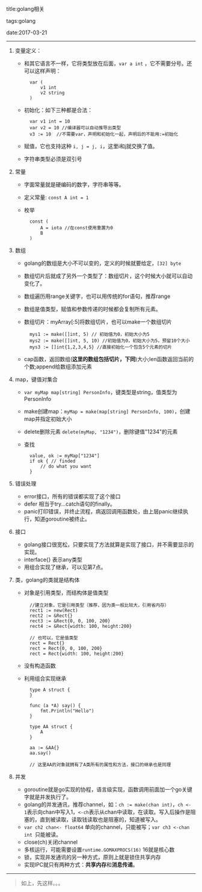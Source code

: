title:golang相关

tags:golang

date:2017-03-21

---

1. 变量定义： 

    * 和其它语言不一样，它将类型放在后面，`var a int` ，它不需要分号。还可以这样声明：
    
            var (
                v1 int
                v2 string
            )

    * 初始化：如下三种都是合法：

            var v1 int = 10
            var v2 = 10 //编译器可以自动推导出类型
            v3 := 10  //不需要var，声明和初始化一起，声明后的不能用:=初始化
    * 赋值，它也支持这种 `i, j = j, i`，这里i和j就交换了值。
    * 字符串类型必须是双引号


2. 常量

    * 字面常量就是硬编码的数字，字符串等等。
    * 定义常量: `const A int = 1`
    * 枚举

            const (
                A = iota //在const使用重置为0
                B
            )


3. 数组

    * golang的数组是大小不可以变的，定义的时候就要给定，`[32] byte`
    * 数组切片后就成了另外一个类型了：数组切片，这个时候大小就可以自动变化了。
    * 数组遍历用range关键字，也可以用传统的for语句，推荐range
    * 数组是值类型，赋值和参数传递的时候都会复制所有元素。
    * 数组切片：myArray[:5]将数组切片，也可以make一个数组切片

            mys1 := make([]int, 5) // 初始值为0，初始大小为5
            mys2 := make([]int, 5, 10) //初始值为0，初始大小为5，预留10个大小
            mys3 := []int{1,2,3,4,5} //直接初始化一个包含5个元素的切片

    * cap函数，返回数组(**这里的数组包括切片，下同**)大小;len函数返回当前的个数;append给数组添加元素

4. map，键值对集合

    * `var myMap map[string] PersonInfo`，键类型是string，值类型为PersonInfo
    * make创建map：`myMap = make(map[string] PersonInfo, 100)`，创建map并指定初始大小
    * delete删除元素 `delete(myMap, "1234")`，删除键值"1234"的元素
    * 查找

            value, ok := myMap["1234"]
            if ok { // finded
                // do what you want
            }

5. 错误处理

    * error接口，所有的错误都实现了这个接口
    * defer 相当于try...catch语句的finally。
    * panic打印错误，并终止流程，病返回调用函数处，由上层panic继续执行，知道goroutine被终止。

6. 接口
   
   * golang接口很宽松，只要实现了方法就算是实现了接口，并不需要显示的实现。
   * interface{} 表示any类型
   * 用组合实现了继承，可以见第7点。

7. 类，golang的类就是结构体

    * 对象是引用类型，而结构体是值类型
        
            //建立对象，它是引用类型（推荐，因为类一般比较大，引用省内存）
            rect1 := new(Rect)
            rect2 := &Rect{}
            rect3 := &Rect{0, 0, 100, 200}
            rect4 := &Rect{width: 100, height:200}

            // 也可以，它是值类型
            rect = Rect{}
            rect = Rect{0, 0, 100, 200}
            rect = Rect{width: 100, height:200}

    * 没有构造函数
    
    * 利用组合实现继承

            type A struct {
            }

            func (a *A) say() {
                fmt.Println("Hello")
            }

            type AA struct {
                A
            }

            aa := &AA{}
	        aa.say()
            
            // 这里AA的对象就拥有了A类所有的属性和方法，接口的继承也是同理

8. 并发

    * goroutine就是go实现的协程，语言级实现，函数调用前面加一个go关键字就是并发执行了。
    * golang的并发通讯，推荐channel，如：`ch := make(chan int)`，`ch <- 1`表示向chan中写入1，`<-ch`表示从chan中读取，在读取。写入后操作是阻塞的，直到被读取，读取钱读取也是阻塞的，知道被写入。
    * `var ch2 chan<- float64` 单向的channel，只能被写；`var ch3 <-chan int `只能被读。
    * close(ch)关闭channel
    * 多核运行，可能需要设置`runtime.GOMAXPROCS(16)` 16就是核心数
    * 锁，实现并发通讯的另一种方式，原则上就是锁住共享内存
    * 实现IPC就只有两种方式：**共享内存**和**消息传递**。


---
> 如上，先这样。。。






    



